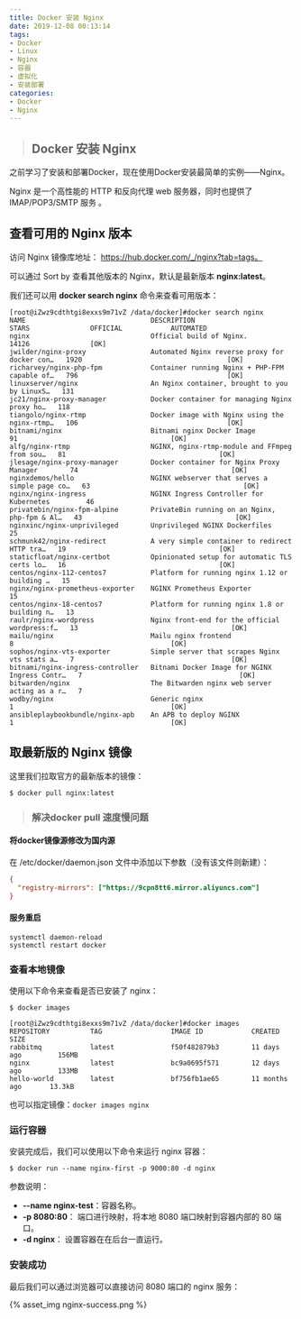 ```yaml
---
title: Docker 安装 Nginx
date: 2019-12-08 00:13:14
tags: 
- Docker
- Linux
- Nginx
- 容器
- 虚拟化
- 安装部署
categories: 
- Docker
- Nginx
---
```


> ## Docker 安装 Nginx

之前学习了安装和部署Docker，现在使用Docker安装最简单的实例——Nginx。

Nginx 是一个高性能的 HTTP 和反向代理 web 服务器，同时也提供了 IMAP/POP3/SMTP 服务 。

## 查看可用的 Nginx 版本

访问 Nginx 镜像库地址： https://hub.docker.com/_/nginx?tab=tags。

可以通过 Sort by 查看其他版本的 Nginx，默认是最新版本 **nginx:latest**。

我们还可以用 **docker search nginx** 命令来查看可用版本：

<!-- more -->

```linux
[root@iZwz9cdthtgi8exxs9m71vZ /data/docker]#docker search nginx
NAME                               DESCRIPTION                                     STARS               OFFICIAL            AUTOMATED
nginx                              Official build of Nginx.                        14126               [OK]                
jwilder/nginx-proxy                Automated Nginx reverse proxy for docker con…   1920                                    [OK]
richarvey/nginx-php-fpm            Container running Nginx + PHP-FPM capable of…   796                                     [OK]
linuxserver/nginx                  An Nginx container, brought to you by LinuxS…   131                                     
jc21/nginx-proxy-manager           Docker container for managing Nginx proxy ho…   118                                     
tiangolo/nginx-rtmp                Docker image with Nginx using the nginx-rtmp…   106                                     [OK]
bitnami/nginx                      Bitnami nginx Docker Image                      91                                      [OK]
alfg/nginx-rtmp                    NGINX, nginx-rtmp-module and FFmpeg from sou…   81                                      [OK]
jlesage/nginx-proxy-manager        Docker container for Nginx Proxy Manager        74                                      [OK]
nginxdemos/hello                   NGINX webserver that serves a simple page co…   63                                      [OK]
nginx/nginx-ingress                NGINX Ingress Controller for Kubernetes         46                                      
privatebin/nginx-fpm-alpine        PrivateBin running on an Nginx, php-fpm & Al…   43                                      [OK]
nginxinc/nginx-unprivileged        Unprivileged NGINX Dockerfiles                  25                                      
schmunk42/nginx-redirect           A very simple container to redirect HTTP tra…   19                                      [OK]
staticfloat/nginx-certbot          Opinionated setup for automatic TLS certs lo…   16                                      [OK]
centos/nginx-112-centos7           Platform for running nginx 1.12 or building …   15                                      
nginx/nginx-prometheus-exporter    NGINX Prometheus Exporter                       15                                      
centos/nginx-18-centos7            Platform for running nginx 1.8 or building n…   13                                      
raulr/nginx-wordpress              Nginx front-end for the official wordpress:f…   13                                      [OK]
mailu/nginx                        Mailu nginx frontend                            8                                       [OK]
sophos/nginx-vts-exporter          Simple server that scrapes Nginx vts stats a…   7                                       [OK]
bitnami/nginx-ingress-controller   Bitnami Docker Image for NGINX Ingress Contr…   7                                       [OK]
bitwarden/nginx                    The Bitwarden nginx web server acting as a r…   7                                       
wodby/nginx                        Generic nginx                                   1                                       [OK]
ansibleplaybookbundle/nginx-apb    An APB to deploy NGINX                          1                                       [OK]

```

## 取最新版的 Nginx 镜像

这里我们拉取官方的最新版本的镜像：

```shell
$ docker pull nginx:latest
```

> ### 解决docker pull 速度慢问题

#### 将docker镜像源修改为国内源

在 /etc/docker/daemon.json 文件中添加以下参数（没有该文件则新建）：

```ini
{
  "registry-mirrors": ["https://9cpn8tt6.mirror.aliyuncs.com"]
}
```

#### 服务重启

```shell
systemctl daemon-reload
systemctl restart docker
```

### 查看本地镜像

使用以下命令来查看是否已安装了 nginx：

```shell
$ docker images
```

```linux
[root@iZwz9cdthtgi8exxs9m71vZ /data/docker]#docker images
REPOSITORY          TAG                 IMAGE ID            CREATED             SIZE
rabbitmq            latest              f50f482879b3        11 days ago         156MB
nginx               latest              bc9a0695f571        12 days ago         133MB
hello-world         latest              bf756fb1ae65        11 months ago       13.3kB

```

也可以指定镜像：`docker images nginx`

### 运行容器

安装完成后，我们可以使用以下命令来运行 nginx 容器：

```shell
$ docker run --name nginx-first -p 9000:80 -d nginx
```

参数说明：

- **--name nginx-test**：容器名称。
- **-p 8080:80**： 端口进行映射，将本地 8080 端口映射到容器内部的 80 端口。
- **-d nginx**： 设置容器在在后台一直运行。

### 安装成功

最后我们可以通过浏览器可以直接访问 8080 端口的 nginx 服务：

{% asset_img nginx-success.png %}

